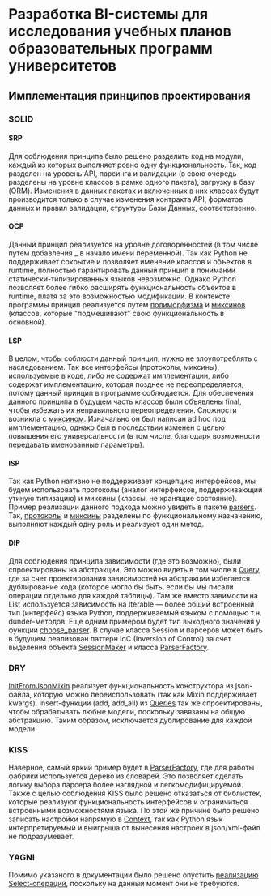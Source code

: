 # Разработка BI-системы для исследования учебных планов образовательных программ университетов
## Имплементация принципов проектирования
### SOLID
#### SRP
Для соблюдения принципа было решено разделить код на модули, каждый из которых выполняет ровно одну функциональность. Так, код разделен на уровень API, парсинга и валидации (в свою очередь разделены на уровне классов в рамке одного пакета), загрузку в базу (ORM). Изменения в данных пакетах и включенных в них классах будут производится только в случае изменения контракта API, форматов данных и правил валидации, структуры Базы Данных, соответственно.
#### OCP
Данный принцип реализуется на уровне договоренностей (в том числе путем добавления _ в начало имени переменной). Так как Python не поддерживает сокрытие и позволяет именение классов и объектов в runtime, полностью гарантировать данный принцип в понимании статически-типизированных языков невозможно. Однако Python позволяет более гибко расширять функциональность объектов в runtime, платя за это возможностью модификации. В контексте программы принцип реализуется путем [полиморфизма](./loaders/models) и [миксинов](./parsers/mixins) (классов, которые "подмешивают" свою функциональность в основной).
#### LSP
В целом, чтобы соблюсти данный принцип, нужно не злоупотреблять с наследованием. Так все интерфейсы (протоколы, миксины), используемые в коде, либо не содержат имплементации, либо содержат имплементацию, которая позднее не переопределяется, потому данный принцип в программе соблюдается. Для обеспечения данного принципа в будущем часть классов были объявлены final, чтобы избежать их неправильного переопределения. Сложности возникла с [миксином](./parsers/mixins). Изначально он был написан ad hoc под имплементацию, однако был в последствии изменен с целью повышения его универсальности (в том числе, благодаря возможности передавать именованные параметры).
#### ISP
Так как Python нативно не поддерживает концепцию интерфейсов, мы будем использовать протоколы (аналог интерфейсов, поддерживающий утиную типизацию) и миксины (классы, не хранящие состояние).
Пример реализации данного подхода можно увидеть в пакете [parsers](./parsers). Так, [протоколы](./parsers/protocols) и [миксины](./parsers/mixins) разделены по функциональному назначению, выполняют каждый одну роль и реализуют один метод.
#### DIP
Для соблюдения принципа зависимости (где это возможно), были спроектированы на абстракции. Это можно видеть в том числе в [Query](.loaders/orm/Query.py), где за счет проектирования зависимостей на абстракции избегается дублирование кода (которое могло бы быть, если бы мы писали операции отдельно для каждой таблицы). 
Там же вместо завимости на List используется зависимость на Iterable — более общий встроенный тип (интерфейс) языка Python, поддерживаемый языком с помощью т.н. dunder-методов.
Еще одним примером будет тип выходного значения у функции [choose_parser](./parsers/ParserFactory.py).
В случае класса Session и парсеров может быть в будущем реализован паттерн IoC (Inversion of Control) за счет выделения объекта [SessionMaker](./loaders/Context.py) и класса [ParserFactory](./parsers/ParserFactory.py).
### DRY
[InitFromJsonMixin](./parsers/mixins/InitFromJsonMixin.py) реализует функциональность конструктора из json-файла, которую можно переиспользовать (так как Mixin поддерживает kwargs).
Insert-функции (add, add_all) из [Queries](./loaders/orm/Queries.py) так же спроектированы, чтобы обрабатывать любые модели, поскольку завязаны на общую абстракцию. Таким образом, исключается дублирование для каждой модели.
### KISS
Наверное, самый яркий пример будет в [ParserFactory](./parsers/ParserFactory.py), где для работы фабрики используется дерево из словарей. Это позволяет сделать логику выбора парсера более наглядной и легкомодифицируемой. Также с целью соблюдения KISS было решено отказаться от библиотек, которые реализуют функциональность интерфейсов и ограничиться встроенными возможностями языка. По этой же причине было решено записать настройки напрямую в [Context](./loaders/Context.py), так как Python язык интерпретируемый и выигрыша от вынесения настроек в json/xml-файл не подразумевает.
### YAGNI
Помимо указаного в документации было решено опустить [реализацию Select-операций](./loaders/orm/Queries.py), поскольку на данный момент они не требуются.
